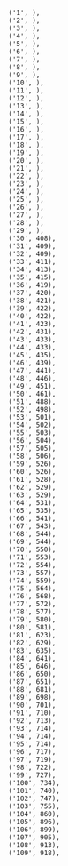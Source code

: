     ('1', ),
    ('2', ),
    ('3', ),
    ('4', ),
    ('5', ),
    ('6', ),
    ('7', ),
    ('8', ),
    ('9', ),
    ('10', ),
    ('11', ),
    ('12', ),
    ('13', ),
    ('14', ),
    ('15', ),
    ('16', ),
    ('17', ),
    ('18', ),
    ('19', ),
    ('20', ),
    ('21', ),
    ('22', ),
    ('23', ),
    ('24', ),
    ('25', ),
    ('26', ),
    ('27', ),
    ('28', ),
    ('29', ),
    ('30', 408),
    ('31', 409),
    ('32', 409),
    ('33', 411),
    ('34', 413),
    ('35', 415),
    ('36', 419),
    ('37', 420),
    ('38', 421),
    ('39', 422),
    ('40', 422),
    ('41', 423),
    ('42', 431),
    ('43', 433),
    ('44', 433),
    ('45', 435),
    ('46', 439),
    ('47', 441),
    ('48', 446),
    ('49', 451),
    ('50', 461),
    ('51', 488),
    ('52', 498),
    ('53', 501),
    ('54', 502),
    ('55', 503),
    ('56', 504),
    ('57', 505),
    ('58', 506),
    ('59', 526),
    ('60', 526),
    ('61', 528),
    ('62', 529),
    ('63', 529),
    ('64', 531),
    ('65', 535),
    ('66', 541),
    ('67', 543),
    ('68', 544),
    ('69', 544),
    ('70', 550),
    ('71', 553),
    ('72', 554),
    ('73', 557),
    ('74', 559),
    ('75', 564),
    ('76', 568),
    ('77', 572),
    ('78', 577),
    ('79', 580),
    ('80', 581),
    ('81', 623),
    ('82', 629),
    ('83', 635),
    ('84', 641),
    ('85', 646),
    ('86', 650),
    ('87', 651),
    ('88', 681),
    ('89', 698),
    ('90', 701),
    ('91', 710),
    ('92', 713),
    ('93', 714),
    ('94', 714),
    ('95', 714),
    ('96', 717),
    ('97', 719),
    ('98', 722),
    ('99', 727),
    ('100', 734),
    ('101', 740),
    ('102', 747),
    ('103', 755),
    ('104', 860),
    ('105', 896),
    ('106', 899),
    ('107', 905),
    ('108', 913),
    ('109', 918),
